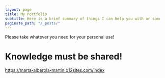 ```yaml
---
layout: page
title: My Portfolio
subtitle: Here is a brief summary of things I can help you with or some works I was asked to do for some of the companies I've worked for or I've collaborated. 
paginate_path: "/_posts/"
---
```


Please take whatever you need for your personal use! 
# Knowledge must be shared!

https://marta-alberola-martin.b12sites.com/index


